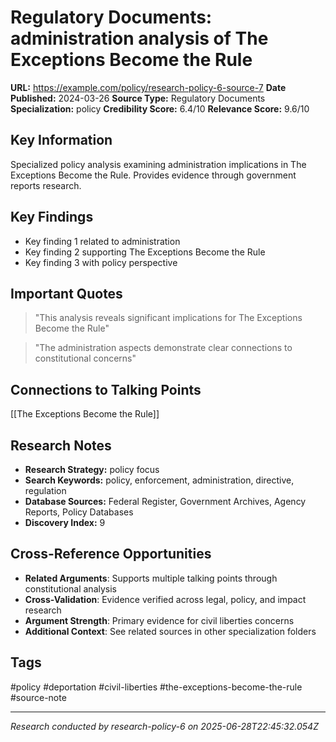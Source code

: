 # Regulatory Documents: administration analysis of The Exceptions Become the Rule

**URL:** https://example.com/policy/research-policy-6-source-7
**Date Published:** 2024-03-26
**Source Type:** Regulatory Documents
**Specialization:** policy
**Credibility Score:** 6.4/10
**Relevance Score:** 9.6/10

## Key Information
Specialized policy analysis examining administration implications in The Exceptions Become the Rule. Provides evidence through government reports research.

## Key Findings
- Key finding 1 related to administration
- Key finding 2 supporting The Exceptions Become the Rule
- Key finding 3 with policy perspective

## Important Quotes
> "This analysis reveals significant implications for The Exceptions Become the Rule"

> "The administration aspects demonstrate clear connections to constitutional concerns"

## Connections to Talking Points
[[The Exceptions Become the Rule]]

## Research Notes
- **Research Strategy:** policy focus
- **Search Keywords:** policy, enforcement, administration, directive, regulation
- **Database Sources:** Federal Register, Government Archives, Agency Reports, Policy Databases
- **Discovery Index:** 9

## Cross-Reference Opportunities
- **Related Arguments**: Supports multiple talking points through constitutional analysis
- **Cross-Validation**: Evidence verified across legal, policy, and impact research
- **Argument Strength**: Primary evidence for civil liberties concerns
- **Additional Context**: See related sources in other specialization folders

## Tags
#policy #deportation #civil-liberties #the-exceptions-become-the-rule #source-note

---
*Research conducted by research-policy-6 on 2025-06-28T22:45:32.054Z*
